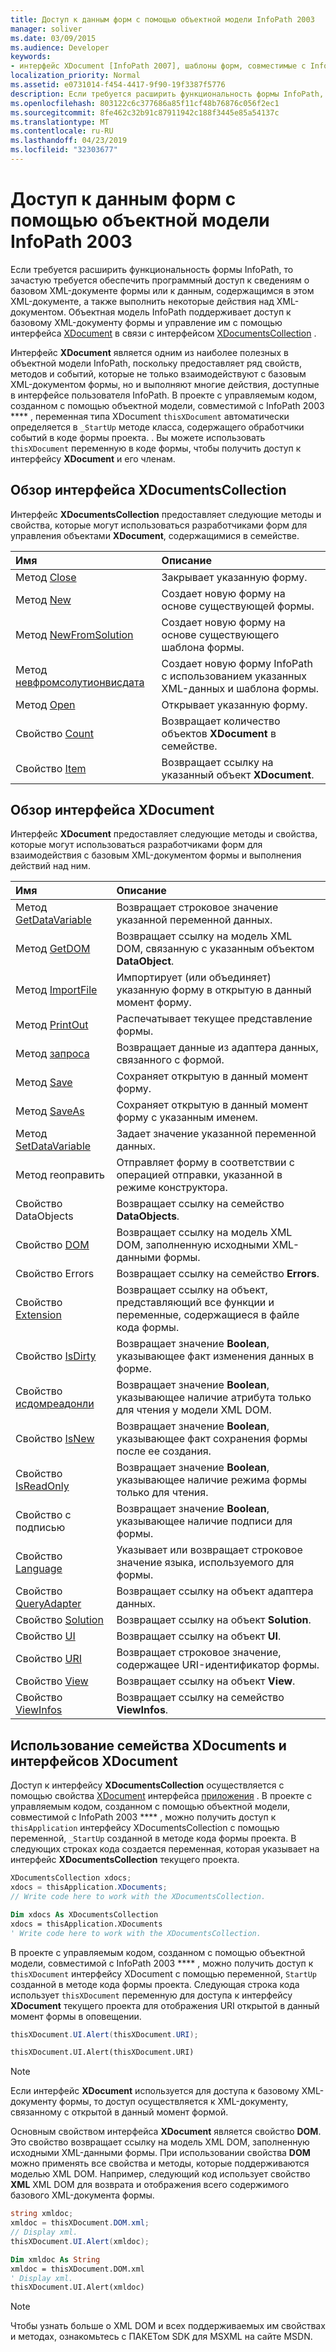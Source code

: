 ```yaml
---
title: Доступ к данным форм с помощью объектной модели InfoPath 2003
manager: soliver
ms.date: 03/09/2015
ms.audience: Developer
keywords:
- интерфейс XDocument [InfoPath 2007], шаблоны форм, совместимые с InfoPath 2003, доступ к данным форм, интерфейс XDocumentsCollection [InfoPath 2007]
localization_priority: Normal
ms.assetid: e0731014-f454-4417-9f90-19f3387f5776
description: Если требуется расширить функциональность формы InfoPath, то зачастую требуется обеспечить программный доступ к сведениям о базовом XML-документе формы или к данным, содержащимся в этом XML-документе, а также выполнить некоторые действия над XML-документом. Объектная модель InfoPath поддерживает доступ к базовому XML-документу формы и управление им с помощью интерфейса XDocument в связи с интерфейсом XDocumentsCollection.
ms.openlocfilehash: 803122c6c377686a85f11cf48b76876c056f2ec1
ms.sourcegitcommit: 8fe462c32b91c87911942c188f3445e85a54137c
ms.translationtype: MT
ms.contentlocale: ru-RU
ms.lasthandoff: 04/23/2019
ms.locfileid: "32303677"
---
```

# <a name="access-form-data-using-the-infopath-2003-object-model"></a>Доступ к данным форм с помощью объектной модели InfoPath 2003

Если требуется расширить функциональность формы InfoPath, то зачастую требуется обеспечить программный доступ к сведениям о базовом XML-документе формы или к данным, содержащимся в этом XML-документе, а также выполнить некоторые действия над XML-документом. Объектная модель InfoPath поддерживает доступ к базовому XML-документу формы и управление им с помощью интерфейса [XDocument](https://msdn.microsoft.com/library/Microsoft.Office.Interop.InfoPath.SemiTrust.XDocument.aspx) в связи с интерфейсом [XDocumentsCollection](https://msdn.microsoft.com/library/Microsoft.Office.Interop.InfoPath.SemiTrust.XDocumentsCollection.aspx) . 
  
Интерфейс **XDocument** является одним из наиболее полезных в объектной модели InfoPath, поскольку предоставляет ряд свойств, методов и событий, которые не только взаимодействуют с базовым XML-документом формы, но и выполняют многие действия, доступные в интерфейсе пользователя InfoPath. В проекте с управляемым кодом, созданном с помощью объектной модели, совместимой с InfoPath 2003 **** , переменная типа XDocument `thisXDocument` автоматически определяется в `_StartUp` методе класса, содержащего обработчики событий в коде формы проекта. . Вы можете использовать `thisXDocument` переменную в коде формы, чтобы получить доступ к интерфейсу **XDocument** и его членам. 
  
## <a name="overview-of-the-xdocumentscollection-interface"></a>Обзор интерфейса XDocumentsCollection

Интерфейс **XDocumentsCollection** предоставляет следующие методы и свойства, которые могут использоваться разработчиками форм для управления объектами **XDocument**, содержащимися в семействе. 
  
|**Имя**|**Описание**|
|:-----|:-----|
|Метод [Close](https://msdn.microsoft.com/library/Microsoft.Office.Interop.InfoPath.SemiTrust.XDocuments2.Close.aspx)  <br/> |Закрывает указанную форму.  <br/> |
|Метод [New](https://msdn.microsoft.com/library/Microsoft.Office.Interop.InfoPath.SemiTrust.XDocuments2.New.aspx)  <br/> |Создает новую форму на основе существующей формы.  <br/> |
|Метод [NewFromSolution](https://msdn.microsoft.com/library/Microsoft.Office.Interop.InfoPath.SemiTrust.XDocuments2.NewFromSolution.aspx)  <br/> |Создает новую форму на основе существующего шаблона формы.  <br/> |
|Метод [невфромсолутионвисдата](https://msdn.microsoft.com/library/Microsoft.Office.Interop.InfoPath.SemiTrust.XDocuments2.NewFromSolutionWithData.aspx)  <br/> |Создает новую форму InfoPath с использованием указанных XML-данных и шаблона формы.  <br/> |
|Метод [Open](https://msdn.microsoft.com/library/Microsoft.Office.Interop.InfoPath.SemiTrust.XDocuments2.Open.aspx)  <br/> |Открывает указанную форму.  <br/> |
|Свойство [Count](https://msdn.microsoft.com/library/Microsoft.Office.Interop.InfoPath.SemiTrust.XDocuments2.Count.aspx)  <br/> |Возвращает количество объектов  **XDocument** в семействе.  <br/> |
|Свойство [Item](https://msdn.microsoft.com/library/Microsoft.Office.Interop.InfoPath.SemiTrust.XDocuments2.Item.aspx)  <br/> |Возвращает ссылку на указанный объект **XDocument**.  <br/> |
   
## <a name="overview-of-the-xdocument-interface"></a>Обзор интерфейса XDocument

Интерфейс **XDocument** предоставляет следующие методы и свойства, которые могут использоваться разработчиками форм для взаимодействия с базовым XML-документом формы и выполнения действий над ним. 
  
|**Имя**|**Описание**|
|:-----|:-----|
|Метод [GetDataVariable](https://msdn.microsoft.com/library/Microsoft.Office.Interop.InfoPath.SemiTrust._XDocument2.GetDataVariable.aspx)  <br/> |Возвращает строковое значение указанной переменной данных.  <br/> |
|Метод [GetDOM](https://msdn.microsoft.com/library/Microsoft.Office.Interop.InfoPath.SemiTrust._XDocument2.GetDOM.aspx)  <br/> |Возвращает ссылку на модель XML DOM, связанную с указанным объектом **DataObject**.  <br/> |
|Метод [ImportFile](https://msdn.microsoft.com/library/Microsoft.Office.Interop.InfoPath.SemiTrust._XDocument2.ImportFile.aspx)  <br/> |Импортирует (или объединяет) указанную форму в открытую в данный момент форму.  <br/> |
|Метод [PrintOut](https://msdn.microsoft.com/library/Microsoft.Office.Interop.InfoPath.SemiTrust._XDocument2.PrintOut.aspx)  <br/> |Распечатывает текущее представление формы.  <br/> |
|Метод [запроса](https://msdn.microsoft.com/library/Microsoft.Office.Interop.InfoPath.SemiTrust._XDocument2.Query.aspx)  <br/> |Возвращает данные из адаптера данных, связанного с формой.  <br/> |
|Метод [Save](https://msdn.microsoft.com/library/Microsoft.Office.Interop.InfoPath.SemiTrust._XDocument2.Save.aspx)  <br/> |Сохраняет открытую в данный момент форму.  <br/> |
|Метод [SaveAs](https://msdn.microsoft.com/library/Microsoft.Office.Interop.InfoPath.SemiTrust._XDocument2.SaveAs.aspx)  <br/> |Сохраняет открытую в данный момент форму с указанным именем.  <br/> |
|Метод [SetDataVariable](https://msdn.microsoft.com/library/Microsoft.Office.Interop.InfoPath.SemiTrust._XDocument2.SetDataVariable.aspx)  <br/> |Задает значение указанной переменной данных.  <br/> |
|[](https://msdn.microsoft.com/library/Microsoft.Office.Interop.InfoPath.SemiTrust._XDocument2.Submit.aspx) Метод reоправить  <br/> |Отправляет форму в соответствии с операцией отправки, указанной в режиме конструктора.  <br/> |
|[](https://msdn.microsoft.com/library/Microsoft.Office.Interop.InfoPath.SemiTrust._XDocument2.DataObjects.aspx) Свойство DataObjects  <br/> |Возвращает ссылку на семейство **DataObjects**.  <br/> |
|Свойство [DOM](https://msdn.microsoft.com/library/Microsoft.Office.Interop.InfoPath.SemiTrust._XDocument2.DOM.aspx)  <br/> |Возвращает ссылку на модель XML DOM, заполненную исходными XML-данными формы.  <br/> |
|[](https://msdn.microsoft.com/library/Microsoft.Office.Interop.InfoPath.SemiTrust._XDocument2.Errors.aspx) Свойство Errors  <br/> |Возвращает ссылку на семейство **Errors**.  <br/> |
|Свойство [Extension](https://msdn.microsoft.com/library/Microsoft.Office.Interop.InfoPath.SemiTrust._XDocument2.Extension.aspx)  <br/> |Возвращает ссылку на объект, представляющий все функции и переменные, содержащиеся в файле кода формы.  <br/> |
|Свойство [IsDirty](https://msdn.microsoft.com/library/Microsoft.Office.Interop.InfoPath.SemiTrust._XDocument2.IsDirty.aspx)  <br/> |Возвращает значение **Boolean**, указывающее факт изменения данных в форме.  <br/> |
|Свойство [исдомреадонли](https://msdn.microsoft.com/library/Microsoft.Office.Interop.InfoPath.SemiTrust._XDocument2.IsDOMReadOnly.aspx)  <br/> |Возвращает значение **Boolean**, указывающее наличие атрибута только для чтения у модели XML DOM.  <br/> |
|Свойство [IsNew](https://msdn.microsoft.com/library/Microsoft.Office.Interop.InfoPath.SemiTrust._XDocument2.IsNew.aspx)  <br/> |Возвращает значение **Boolean**, указывающее факт сохранения формы после ее создания.  <br/> |
|Свойство [IsReadOnly](https://msdn.microsoft.com/library/Microsoft.Office.Interop.InfoPath.SemiTrust._XDocument2.IsReadOnly.aspx)  <br/> |Возвращает значение **Boolean**, указывающее наличие режима формы только для чтения.  <br/> |
|[](https://msdn.microsoft.com/library/Microsoft.Office.Interop.InfoPath.SemiTrust._XDocument2.IsSigned.aspx) Свойство с подписью  <br/> |Возвращает значение **Boolean**, указывающее наличие подписи для формы.  <br/> |
|Свойство [Language](https://msdn.microsoft.com/library/Microsoft.Office.Interop.InfoPath.SemiTrust._XDocument2.Language.aspx)  <br/> |Указывает или возвращает строковое значение языка, используемого для формы.  <br/> |
|Свойство [QueryAdapter](https://msdn.microsoft.com/library/Microsoft.Office.Interop.InfoPath.SemiTrust._XDocument2.QueryAdapter.aspx)  <br/> |Возвращает ссылку на объект адаптера данных.  <br/> |
|Свойство [Solution](https://msdn.microsoft.com/library/Microsoft.Office.Interop.InfoPath.SemiTrust._XDocument2.Solution.aspx)  <br/> |Возвращает ссылку на объект **Solution**.  <br/> |
|Свойство [UI](https://msdn.microsoft.com/library/Microsoft.Office.Interop.InfoPath.SemiTrust._XDocument2.UI.aspx)  <br/> |Возвращает ссылку на объект **UI**.  <br/> |
|Свойство [URI](https://msdn.microsoft.com/library/Microsoft.Office.Interop.InfoPath.SemiTrust._XDocument2.URI.aspx)  <br/> |Возвращает строковое значение, содержащее URI-идентификатор формы.  <br/> |
|Свойство [View](https://msdn.microsoft.com/library/Microsoft.Office.Interop.InfoPath.SemiTrust._XDocument2.View.aspx)  <br/> |Возвращает ссылку на объект **View**.  <br/> |
|Свойство [ViewInfos](https://msdn.microsoft.com/library/Microsoft.Office.Interop.InfoPath.SemiTrust._XDocument2.ViewInfos.aspx)  <br/> |Возвращает ссылку на семейство **ViewInfos**.  <br/> |
   
## <a name="using-the-xdocuments-collection-and-the-xdocument-interfaces"></a>Использование семейства XDocuments и интерфейсов XDocument

Доступ к интерфейсу **XDocumentsCollection** осуществляется с помощью свойства [XDocument](https://msdn.microsoft.com/library/Microsoft.Office.Interop.InfoPath.SemiTrust._Application2.XDocuments.aspx) интерфейса [приложения](https://msdn.microsoft.com/library/Microsoft.Office.Interop.InfoPath.SemiTrust.Application.aspx) . В проекте с управляемым кодом, созданном с помощью объектной модели, совместимой с InfoPath 2003 **** , можно получить доступ к `thisApplication` интерфейсу XDocumentsCollection с помощью переменной, `_StartUp` созданной в методе кода формы проекта. В следующих строках кода создается переменная, которая указывает на интерфейс **XDocumentsCollection** текущего проекта. 
  
```cs
XDocumentsCollection xdocs;
xdocs = thisApplication.XDocuments;
// Write code here to work with the XDocumentsCollection.
```

```vb
Dim xdocs As XDocumentsCollection
xdocs = thisApplication.XDocuments
' Write code here to work with the XDocumentsCollection.
```

В проекте с управляемым кодом, созданном с помощью объектной модели, совместимой с InfoPath 2003 **** , можно получить доступ к `thisXDocument` интерфейсу XDocument с помощью переменной, `StartUp` созданной в методе кода формы проекта. Следующая строка кода использует `thisXDocument` переменную для доступа к интерфейсу **XDocument** текущего проекта для отображения URI открытой в данный момент формы в оповещении. 
  
```cs
thisXDocument.UI.Alert(thisXDocument.URI);
```

```vb
thisXDocument.UI.Alert(thisXDocument.URI)
```

> [!NOTE]
> Если интерфейс **XDocument** используется для доступа к базовому XML-документу формы, то доступ осуществляется к XML-документу, связанному с открытой в данный момент формой. 
  
Основным свойством интерфейса **XDocument** является свойство **DOM**. Это свойство возвращает ссылку на модель XML DOM, заполненную исходными XML-данными формы. При использовании свойства **DOM** можно применять все свойства и методы, которые поддерживаются моделью XML DOM. Например, следующий код использует свойство **XML** XML DOM для возврата и отображения всего содержимого базового XML-документа формы. 
  
```cs
string xmldoc;
xmldoc = thisXDocument.DOM.xml;
// Display xml.
thisXDocument.UI.Alert(xmldoc);
```

```vb
Dim xmldoc As String
xmldoc = thisXDocument.DOM.xml
' Display xml.
thisXDocument.UI.Alert(xmldoc)
```

> [!NOTE]
> Чтобы узнать больше о XML DOM и всех поддерживаемых им свойствах и методах, ознакомьтесь с ПАКЕТом SDK для MSXML на сайте MSDN. 
  

